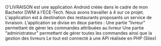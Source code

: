 O'LIVRAISON est une application Android créée dans le cadre de mon Bachelor DWM à l'ECE-Tech. Nous avons travailler à 4 sur ce projet.
L'application est à destination des restaurants proposants un service de livraison. 
L’application se divise en deux parties :
Une partie “livreur” permettant de gérer les commandes attribuées au livreur
Une partie “administrateur” permettant de gérer toutes les commandes ainsi que la gestion des livreurs
Le tout est connecté à une API réalisée en PHP (Silex)

